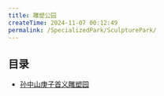 ```yaml
---
title: 雕塑公园
createTime: 2024-11-07 00:12:49
permalink: /SpecializedPark/SculpturePark/
---
```



## 目录
- [孙中山庚子首义雕塑园](./1.孙中山庚子首义雕塑园.md)
